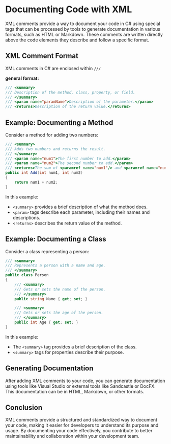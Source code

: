 # Documenting Code with XML 

XML comments provide a way to document your code in C# using special tags that can be processed by tools to generate documentation in various formats, such as HTML or Markdown. These comments are written directly above the code elements they describe and follow a specific format.

## XML Comment Format

XML comments in C# are enclosed within `///`

**general format:**
```csharp
/// <summary>
/// Description of the method, class, property, or field.
/// </summary>
/// <param name="paramName">Description of the parameter.</param>
/// <returns>Description of the return value.</returns>
```

## Example: Documenting a Method

Consider a method for adding two numbers:

```csharp
/// <summary>
/// Adds two numbers and returns the result.
/// </summary>
/// <param name="num1">The first number to add.</param>
/// <param name="num2">The second number to add.</param>
/// <returns>The sum of <paramref name="num1"/> and <paramref name="num2"/>.</returns>
public int Add(int num1, int num2)
{
    return num1 + num2;
}
```

In this example:
- `<summary>` provides a brief description of what the method does.
- `<param>` tags describe each parameter, including their names and descriptions.
- `<returns>` describes the return value of the method.

## Example: Documenting a Class

Consider a class representing a person:

```csharp
/// <summary>
/// Represents a person with a name and age.
/// </summary>
public class Person
{
    /// <summary>
    /// Gets or sets the name of the person.
    /// </summary>
    public string Name { get; set; }

    /// <summary>
    /// Gets or sets the age of the person.
    /// </summary>
    public int Age { get; set; }
}
```

In this example:
- The `<summary>` tag provides a brief description of the class.
- `<summary>` tags for properties describe their purpose.

## Generating Documentation

After adding XML comments to your code, you can generate documentation using tools like Visual Studio or external tools like Sandcastle or DocFX. This documentation can be in HTML, Markdown, or other formats.

## Conclusion

XML comments provide a structured and standardized way to document your code, making it easier for developers to understand its purpose and usage. By documenting your code effectively, you contribute to better maintainability and collaboration within your development team.
